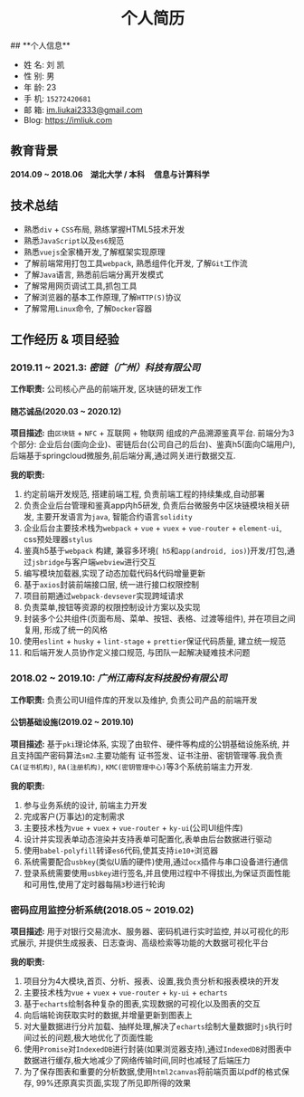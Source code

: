  <center><h1>个人简历</h1></center>
## **个人信息**

- 姓 名: 刘 凯
- 性 别: 男 
- 年 龄: 23
- 手 机: `15272420681`
- 邮 箱: <a href="mailto:im.liukai2333@gmail.com">im.liukai2333@gmail.com</a>
- Blog: <a href="https://imliuk.com" target="_blank">https://imliuk.com</a>

## 教育背景

**2014.09 ~ 2018.06&nbsp;&nbsp;&nbsp;&nbsp;湖北大学 / 本科&nbsp;&nbsp;&nbsp;&nbsp; 信息与计算科学**

## **技术总结**

  - 熟悉`div` + `CSS`布局, 熟练掌握HTML5技术开发
  - 熟悉`JavaScript`以及`es6`规范
  - 熟悉`vuejs`全家桶开发,了解框架实现原理
  - 了解前端常用打包工具`webpack`, 熟悉组件化开发, 了解`Git`工作流
  - 了解`Java`语言, 熟悉前后端分离开发模式
  - 了解常用网页调试工具,抓包工具
  - 了解浏览器的基本工作原理,了解`HTTP(S)`协议
  - 了解常用`Linux`命令, 了解`Docker`容器

## **工作经历  &  项目经验** 

### 2019.11 ~ 2021.3: *密链（广州）科技有限公司*

**工作职责:**  公司核心产品的前端开发, 区块链的研发工作

#### 随芯诚品(2020.03 ~ 2020.12)

**项目描述:**  由`区块链` + `NFC` + 互联网 + 物联网  组成的产品溯源鉴真平台. 前端分为3个部分: 企业后台(面向企业)、密链后台(公司自己的后台)、鉴真h5(面向C端用户), 后端基于springcloud微服务,前后端分离,通过网关进行数据交互.

**我的职责:**  

1. 约定前端开发规范, 搭建前端工程, 负责前端工程的持续集成,自动部署
2. 负责企业后台管理和鉴真app内h5研发, 负责后台微服务中区块链模块相关研发, 主要开发语言为`java`, 智能合约语言`solidity`
3. 企业后台主要技术栈为`webpack` + `vue` + `vuex` + `vue-router` + `element-ui`, css预处理器`stylus`
4. 鉴真h5基于`webpack` 构建, 兼容多环境(` h5`和`app(android, ios)`)开发/打包,通过`jsbridge`与客户端`webview`进行交互
6. 编写模块加载器,实现了动态加载代码&代码增量更新
6. 基于`axios`封装前端接口层, 统一进行接口权限控制
7. 项目前期通过`webpack-devsever`实现跨域请求
8. 负责菜单,按钮等资源的权限控制设计方案以及实现
9. 封装多个公共组件(页面布局、菜单、按钮、表格、过渡等组件), 并在项目之间复用, 形成了统一的风格
10. 使用`eslint` + `husky` + `lint-stage` + `prettier`保证代码质量, 建立统一规范
11. 和后端开发人员协作定义接口规范, 与团队一起解决疑难技术问题

### 2018.02 ~ 2019.10: *广州江南科友科技股份有限公司*

**工作职责:**  负责公司UI组件库的开发以及维护, 负责公司产品的前端开发

#### 公钥基础设施(2019.02 ~ 2019.10)

**项目描述:**   基于`pki`理论体系, 实现了由软件、硬件等构成的公钥基础设施系统, 并且支持国产密码算法`sm2`.主要功能有 证书签发、证书注册、密钥管理等.我负责`CA(证书机构)`, `RA(注册机构)`, `KMC(密钥管理中心)`等3个系统前端主力开发.

**我的职责:**  

1. 参与业务系统的设计, 前端主力开发
2. 完成客户(万事达)的定制需求
3. 主要技术栈为`vue` + `vuex` + `vue-router` + `ky-ui`(公司UI组件库)
4. 设计并实现表单动态渲染并支持表单可配置化,表单由后台数据进行驱动
5. 使用`babel-polyfill`转译`es6`代码,使其支持`ie10+`浏览器
6. 系统需要配合`usbkey`(类似U盾的硬件)使用,通过`ocx`插件与串口设备进行通信
7. 登录系统需要使用`usbkey`进行签名,并且使用过程中不得拔出,为保证页面性能和可用性,使用了定时器每隔`3`秒进行轮询

### 密码应用监控分析系统(2018.05 ~ 2019.02)

**项目描述:**  用于对银行交易流水、服务器、密码机进行实时监控, 并以可视化的形式展示, 并提供生成报表、日志查询、高级检索等功能的大数据可视化平台

**我的职责:**  

1. 项目分为4大模块,首页、分析、报表、设置,我负责分析和报表模块的开发
2. 主要技术栈为`vue` + `vuex` + `vue-router` + `ky-ui` + `echarts`
3. 基于`echarts`绘制各种复杂的图表,实现数据的可视化以及图表的交互
4. 向后端轮询获取实时的数据,并增量更新到图表上
5. 对大量数据进行分片加载、抽样处理,解决了`echarts`绘制大量数据时`js`执行时间过长的问题,极大地优化了页面性能
6. 使用`Promise`对`IndexedDB`进行封装(如果浏览器支持),通过`IndexedDB`对图表中数据进行缓存,极大地减少了网络传输时间,同时也减轻了后端压力
7. 为了保存图表和重要的分析数据,使用`html2canvas`将前端页面以pdf的格式保存, 99%还原真实页面,实现了所见即所得的效果
